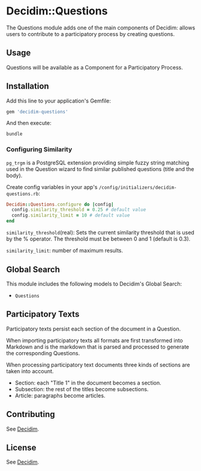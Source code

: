 # Decidim::Questions

The Questions module adds one of the main components of Decidim: allows users to contribute to a participatory process by creating questions.

## Usage

Questions will be available as a Component for a Participatory Process.

## Installation

Add this line to your application's Gemfile:

```ruby
gem 'decidim-questions'
```

And then execute:

```bash
bundle
```

### Configuring Similarity

`pg_trgm` is a PostgreSQL extension providing simple fuzzy string matching used in the Question wizard to find similar published questions (title and the body).

Create config variables in your app's `/config/initializers/decidim-questions.rb`:

```ruby
Decidim::Questions.configure do |config|
  config.similarity_threshold = 0.25 # default value
  config.similarity_limit = 10 # default value
end
```

`similarity_threshold`(real): Sets the current similarity threshold that is used by the % operator. The threshold must be between 0 and 1 (default is 0.3).

`similarity_limit`: number of maximum results.

## Global Search

This module includes the following models to Decidim's Global Search:

- `Questions`

## Participatory Texts

Participatory texts persist each section of the document in a Question.

When importing participatory texts all formats are first transformed into Markdown and is the markdown that is parsed and processed to generate the corresponding Questions.

When processing participatory text documents three kinds of sections are taken into account.

- Section: each "Title 1" in the document becomes a section.
- Subsection: the rest of the titles become subsections.
- Article: paragraphs become articles.

## Contributing

See [Decidim](https://github.com/decidim/decidim).

## License

See [Decidim](https://github.com/decidim/decidim).
